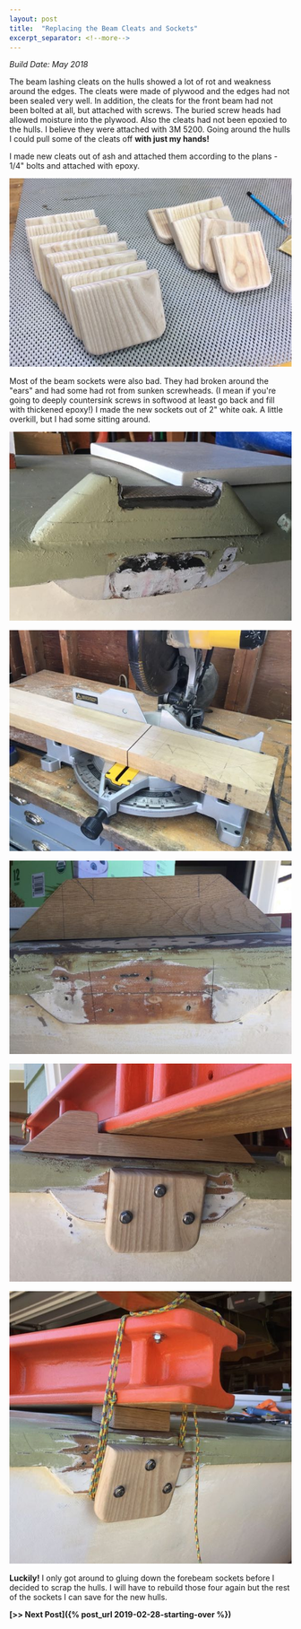 ```yaml
---
layout: post
title:  "Replacing the Beam Cleats and Sockets"
excerpt_separator: <!--more-->
---
```


*Build Date: May 2018*

The beam lashing cleats on the hulls showed a lot of rot and weakness around the edges. The cleats were made of plywood and the edges had not been sealed very well. In addition, the cleats for the front beam had not been bolted at all, but attached with screws. The buried screw heads had allowed moisture into the plywood. Also the cleats had not been epoxied to the hulls. I believe they were attached with 3M 5200. Going around the hulls I could pull some of the cleats off **with just my hands!**

<!--more-->

I made new cleats out of ash and attached them according to the plans - 1/4" bolts and attached with
epoxy.

![Beam Cleats](/assets/images/beam-fittings-ash.jpg)

Most of the beam sockets were also bad. They had broken around the "ears" and had some had rot from sunken screwheads. (I mean if you're going to deeply countersink screws in softwood at least go back and fill with thickened epoxy!) I made the new sockets out of 2" white oak. A little overkill, but I had some sitting around.

![Beam Cleats](/assets/images/beam-fittings-original-socket.jpg)

![Beam Cleats](/assets/images/beam-fittings-oak.jpg)

![Beam Cleats](/assets/images/beam-fittings-socket.jpg)

![Beam Cleats](/assets/images/beam-fittings-complete1.jpg)

![Beam Cleats](/assets/images/beam-fittings-complete2.jpg)

**Luckily!** I only got around to gluing down the forebeam sockets before I decided to scrap the hulls. I will have to rebuild those four again but the rest of the sockets I can save for the new hulls.

**[>> Next Post]({% post_url 2019-02-28-starting-over %})**
